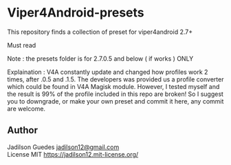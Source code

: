 # Viper4Android-presets
This repository finds a collection of preset for viper4android 2.7+

Must read

Note : the presets folder is for 2.7.0.5 and below ( if works ) ONLY

Explaination : V4A constantly update and changed how profiles work 2 times, after .0.5 and .1.5.
The developers was provided us a profile converter which could be found in V4A Magisk module. However, I tested myself and the result is 
99% of the profile included in this repo are broken! So I suggest you to downgrade, or make your own preset and commit it here, any commit
are welcome.


## Author

Jadilson Guedes <jadilson12@gmail.com>  
License MIT <https://jadilson12.mit-license.org/>

